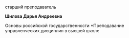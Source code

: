старший преподаватель



**Шилова Дарья Андреевна**

Основы российской государственности
	*Преподавание управленческих дисциплин в высшей школе